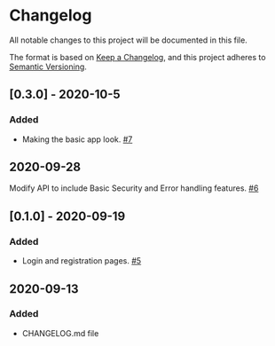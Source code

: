 # Changelog
All notable changes to this project will be documented in this file.

The format is based on [Keep a Changelog](https://keepachangelog.com/en/1.0.0/),
and this project adheres to [Semantic Versioning](https://semver.org/spec/v2.0.0.html).

## [0.3.0] - 2020-10-5
### Added 
- Making the basic app look. [#7](https://github.com/SenecaCollegeBTSProjects/Group_12/issues/7)

## 2020-09-28
Modify API to include Basic Security and Error handling features. [#6](https://github.com/SenecaCollegeBTSProjects/Group_12/issues/6)

## [0.1.0] - 2020-09-19
### Added 
- Login and registration pages. [#5](https://github.com/SenecaCollegeBTSProjects/Group_12/issues/5)

## 2020-09-13
### Added 
- CHANGELOG.md file
